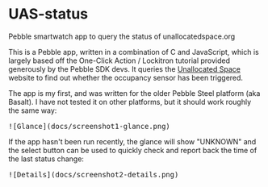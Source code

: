 # UAS-status
Pebble smartwatch app to query the status of unallocatedspace.org

This is a Pebble app, written in a combination of C and JavaScript, which is largely based off the One-Click Action / Lockitron tutorial provided generously by the Pebble SDK devs.  It queries the [Unallocated Space](www.unallocatedspace.org/uas) website to find out whether the occupancy sensor has been triggered.

The app is my first, and was written for the older Pebble Steel platform (aka Basalt).  I have not tested it on other platforms, but it should work roughly the same way:

<kbd>
 ![Glance](docs/screenshot1-glance.png)
</kbd>

If the app hasn't been run recently, the glance will show "UNKNOWN" and the select button can be used to quickly check and report back the time of the last status change:

<kbd>
![Details](docs/screenshot2-details.png)
</kbd>
